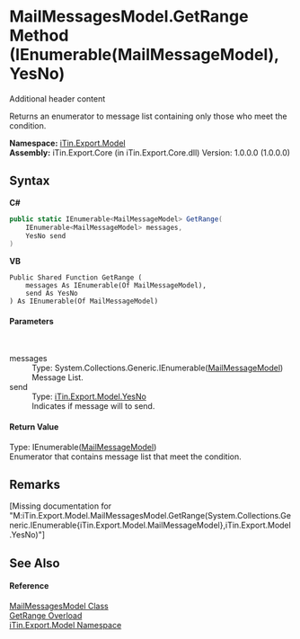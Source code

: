 # MailMessagesModel.GetRange Method (IEnumerable(MailMessageModel), YesNo)
Additional header content 

Returns an enumerator to message list containing only those who meet the condition.

**Namespace:**&nbsp;<a href="N_iTin_Export_Model">iTin.Export.Model</a><br />**Assembly:**&nbsp;iTin.Export.Core (in iTin.Export.Core.dll) Version: 1.0.0.0 (1.0.0.0)

## Syntax

**C#**<br />
``` C#
public static IEnumerable<MailMessageModel> GetRange(
	IEnumerable<MailMessageModel> messages,
	YesNo send
)
```

**VB**<br />
``` VB
Public Shared Function GetRange ( 
	messages As IEnumerable(Of MailMessageModel),
	send As YesNo
) As IEnumerable(Of MailMessageModel)
```


#### Parameters
&nbsp;<dl><dt>messages</dt><dd>Type: System.Collections.Generic.IEnumerable(<a href="T_iTin_Export_Model_MailMessageModel">MailMessageModel</a>)<br />Message List.</dd><dt>send</dt><dd>Type: <a href="T_iTin_Export_Model_YesNo">iTin.Export.Model.YesNo</a><br />Indicates if message will to send.</dd></dl>

#### Return Value
Type: IEnumerable(<a href="T_iTin_Export_Model_MailMessageModel">MailMessageModel</a>)<br />Enumerator that contains message list that meet the condition.

## Remarks
\[Missing <remarks> documentation for "M:iTin.Export.Model.MailMessagesModel.GetRange(System.Collections.Generic.IEnumerable{iTin.Export.Model.MailMessageModel},iTin.Export.Model.YesNo)"\]

## See Also


#### Reference
<a href="T_iTin_Export_Model_MailMessagesModel">MailMessagesModel Class</a><br /><a href="Overload_iTin_Export_Model_MailMessagesModel_GetRange">GetRange Overload</a><br /><a href="N_iTin_Export_Model">iTin.Export.Model Namespace</a><br />
